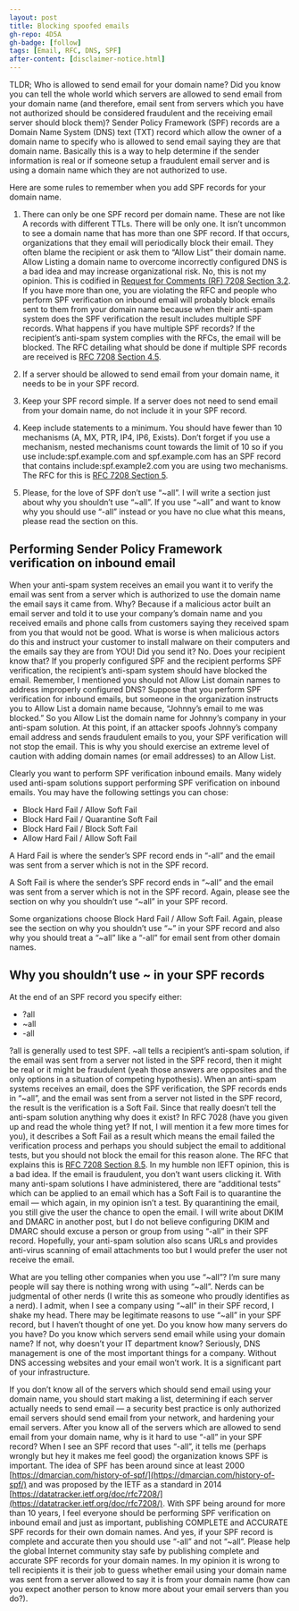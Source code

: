 ```yaml
---
layout: post
title: Blocking spoofed emails
gh-repo: 4D5A
gh-badge: [follow]
tags: [Email, RFC, DNS, SPF]
after-content: [disclaimer-notice.html]
---
```


TLDR; Who is allowed to send email for your domain name? Did you know you can tell the whole world which servers are allowed to send email from your domain name (and therefore, email sent from servers which you have not authorized should be considered fraudulent and the receiving email server should block them)? Sender Policy Framework (SPF) records are a Domain Name System (DNS) text (TXT) record which allow the owner of a domain name to specify who is allowed to send email saying they are that domain name. Basically this is a way to help determine if the sender information is real or if someone setup a fraudulent email server and is using a domain name which they are not authorized to use.

Here are some rules to remember when you add SPF records for your domain name.

1. There can only be one SPF record per domain name. These are not like A records with different TTLs. There will be only one. It isn’t uncommon to see a domain name that has more than one SPF record. If that occurs, organizations that they email will periodically block their email. They often blame the recipient or ask them to “Allow List” their domain name. Allow Listing a domain name to overcome incorrectly configured DNS is a bad idea and may increase organizational risk. No, this is not my opinion. This is codified in [Request for Comments (RF) 7208 Section 3.2](https://tools.ietf.org/html/rfc7208#section-3.2). If you have more than one, you are violating the RFC and people who perform SPF verification on inbound email will probably block emails sent to them from your domain name because when their anti-spam system does the SPF verification the result includes multiple SPF records. What happens if you have multiple SPF records? If the recipient’s anti-spam system complies with the RFCs, the email will be blocked. The RFC detailing what should be done if multiple SPF records are received is [RFC 7208 Section 4.5](https://tools.ietf.org/html/rfc7208#section-4.5).

2. If a server should be allowed to send email from your domain name, it needs to be in your SPF record.


3. Keep your SPF record simple. If a server does not need to send email from your domain name, do not include it in your SPF record.

4. Keep include statements to a minimum. You should have fewer than 10 mechanisms (A, MX, PTR, IP4, IP6, Exists). Don’t forget if you use a mechanism, nested mechanisms count towards the limit of 10 so if you use include:spf.example.com and spf.example.com has an SPF record that contains include:spf.example2.com you are using two mechanisms. The RFC for this is [RFC 7208 Section 5](https://tools.ietf.org/html/rfc7208#section-5).

5. Please, for the love of SPF don’t use “~all”. I will write a section just about why you shouldn’t use “~all”. If you use “~all” and want to know why you should use “-all” instead or you have no clue what this means, please read the section on this.

## Performing Sender Policy Framework verification on inbound email

When your anti-spam system receives an email you want it to verify the email was sent from a server which is authorized to use the domain name the email says it came from. Why? Because if a malicious actor built an email server and told it to use your company’s domain name and you received emails and phone calls from customers saying they received spam from you that would not be good. What is worse is when malicious actors do this and instruct your customer to install malware on their computers and the emails say they are from YOU! Did you send it? No. Does your recipient know that? If you properly configured SPF and the recipient performs SPF verification, the recipient’s anti-spam system should have blocked the email. Remember, I mentioned you should not Allow List domain names to address improperly configured DNS? Suppose that you perform SPF verification for inbound emails, but someone in the organization instructs you to Allow List a domain name because, “Johnny’s email to me was blocked.” So you Allow List the domain name for Johnny’s company in your anti-spam solution. At this point, if an attacker spoofs Johnny’s company email address and sends fraudulent emails to you, your SPF verification will not stop the email. This is why you should exercise an extreme level of caution with adding domain names (or email addresses) to an Allow List.

Clearly you want to perform SPF verification inbound emails. Many widely used anti-spam solutions support performing SPF verification on inbound emails. You may have the following settings you can chose:

- Block Hard Fail / Allow Soft Fail
- Block Hard Fail / Quarantine Soft Fail
- Block Hard Fail / Block Soft Fail
- Allow Hard Fail / Allow Soft Fail

A Hard Fail is where the sender’s SPF record ends in “-all” and the email was sent from a server which is not in the SPF record.

A Soft Fail is where the sender’s SPF record ends in “~all” and the email was sent from a server which is not in the SPF record. Again, please see the section on why you shouldn’t use “~all” in your SPF record.

Some organizations choose Block Hard Fail / Allow Soft Fail. Again, please see the section on why you shouldn’t use “~” in your SPF record and also why you should treat a “~all” like a “-all” for email sent from other domain names.

## Why you shouldn’t use ~ in your SPF records

At the end of an SPF record you specify either:

- ?all
- ~all
- -all

?all is generally used to test SPF. ~all tells a recipient’s anti-spam solution, if the email was sent from a server not listed in the SPF record, then it might be real or it might be fraudulent (yeah those answers are opposites and the only options in a situation of competing hypothesis). When an anti-spam systems receives an email, does the SPF verification, the SPF records ends in “~all”, and the email was sent from a server not listed in the SPF record, the result is the verification is a Soft Fail. Since that really doesn’t tell the anti-spam solution anything why does it exist? In RFC 7028 (have you given up and read the whole thing yet? If not, I will mention it a few more times for you), it describes a Soft Fail as a result which means the email failed the verification process and perhaps you should subject the email to additional tests, but you should not block the email for this reason alone. The RFC that explains this is [RFC 7208 Section 8.5](https://tools.ietf.org/html/rfc7208#section-8.5). In my humble non IEFT opinion, this is a bad idea. If the email is fraudulent, you don’t want users clicking it. With many anti-spam solutions I have administered, there are “additional tests” which can be applied to an email which has a Soft Fail is to quarantine the email — which again, in my opinion isn’t a test. By quarantining the email, you still give the user the chance to open the email. I will write about DKIM and DMARC in another post, but I do not believe configuring DKIM and DMARC should excuse a person or group from using “-all” in their SPF record. Hopefully, your anti-spam solution also scans URLs and provides anti-virus scanning of email attachments too but I would prefer the user not receive the email.

What are you telling other companies when you use “~all”? I’m sure many people will say there is nothing wrong with using “~all”. Nerds can be judgmental of other nerds (I write this as someone who proudly identifies as a nerd). I admit, when I see a company using “~all” in their SPF record, I shake my head. There may be legitimate reasons to use “~all” in your SPF record, but I haven’t thought of one yet. Do you know how many servers do you have? Do you know which servers send email while using your domain name? If not, why doesn’t your IT department know? Seriously, DNS management is one of the most important things for a company. Without DNS accessing websites and your email won’t work. It is a significant part of your infrastructure.

If you don’t know all of the servers which should send email using your domain name, you should start making a list, determining if each server actually needs to send email — a security best practice is only authorized email servers should send email from your network, and hardening your email servers. After you know all of the servers which are allowed to send email from your domain name, why is it hard to use “-all” in your SPF record? When I see an SPF record that uses “-all”, it tells me (perhaps wrongly but hey it makes me feel good) the organization knows SPF is important. The idea of SPF has been around since at least 2000 [https://dmarcian.com/history-of-spf/](https://dmarcian.com/history-of-spf/) and was proposed by the IETF as a standard in 2014 [https://datatracker.ietf.org/doc/rfc7208/](https://datatracker.ietf.org/doc/rfc7208/). With SPF being around for more than 10 years, I feel everyone should be performing SPF verification on inbound email and just as important, publishing COMPLETE and ACCURATE SPF records for their own domain names. And yes, if your SPF record is complete and accurate then you should use “-all” and not “~all”. Please help the global Internet community stay safe by publishing complete and accurate SPF records for your domain names. In my opinion it is wrong to tell recipients it is their job to guess whether email using your domain name was sent from a server allowed to say it is from your domain name (how can you expect another person to know more about your email servers than you do?).